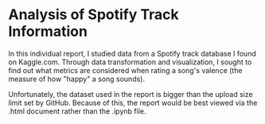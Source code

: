 # Analysis of Spotify Track Information

In this individual report, I studied data from a Spotify track database I found on Kaggle.com. Through data transformation and visualization, I sought to find out what metrics are considered when rating a song's valence (the measure of how "happy" a song sounds). 

Unfortunately, the dataset used in the report is bigger than the upload size limit set by GitHub. Because of this, the report would be best viewed via the .html document rather than the .ipynb file.
